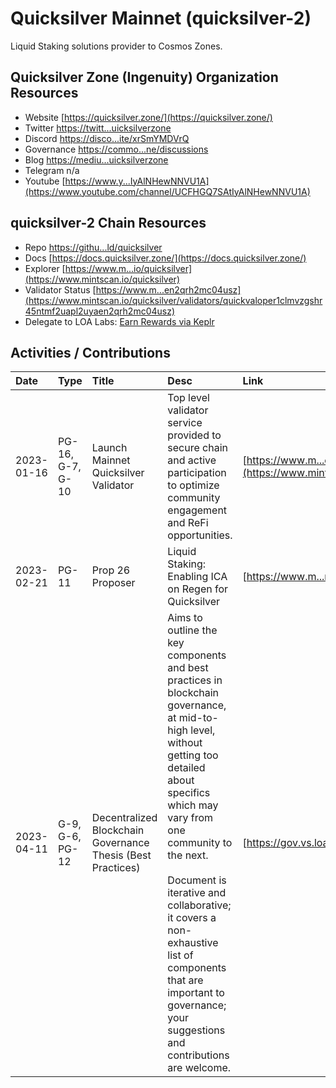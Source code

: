 # Quicksilver Mainnet (quicksilver-2)

Liquid Staking solutions provider to Cosmos Zones.  

## Quicksilver Zone (Ingenuity) Organization Resources

* Website [https://quicksilver.zone/](https://quicksilver.zone/)
* Twitter [https://twitt...uicksilverzone](https://twitter.com/quicksilverzone)
* Discord [https://disco...ite/xrSmYMDVrQ](https://discord.com/invite/xrSmYMDVrQ)
* Governance [https://commo...ne/discussions](https://commonwealth.im/quicksilver-zone/discussions)
* Blog [https://mediu...uicksilverzone](https://medium.com/quicksilverzone)
* Telegram n/a
* Youtube [https://www.y...IyAlNHewNNVU1A](https://www.youtube.com/channel/UCFHGQ7SAtIyAlNHewNNVU1A)

## quicksilver-2 Chain Resources

* Repo [https://githu...ld/quicksilver](https://github.com/ingenuity-build/quicksilver)
* Docs [https://docs.quicksilver.zone/](https://docs.quicksilver.zone/)
* Explorer [https://www.m...io/quicksilver](https://www.mintscan.io/quicksilver)
* Validator Status [https://www.m...en2qrh2mc04usz](https://www.mintscan.io/quicksilver/validators/quickvaloper1clmvzgshr45ntmf2uapl2uyaen2qrh2mc04usz)
* Delegate to LOA Labs: [Earn Rewards via Keplr](https://wallet.keplr.app/chains/quicksilver?modal=validator&chain=quicksilver-2&validator_address=quickvaloper1clmvzgshr45ntmf2uapl2uyaen2qrh2mc04usz&referral=true)

## Activities / Contributions
| Date | Type | Title | Desc | Link |
| :----------- | :---- | :------------ | :-------------------------------- | :---- |
| 2023-01-16 | PG-16, G-7, G-10 | Launch Mainnet Quicksilver Validator | Top level validator service provided to secure chain and active participation to optimize community engagement and ReFi opportunities. | [https://www.m...en2qrh2mc04usz](https://www.mintscan.io/quicksilver/validators/quickvaloper1clmvzgshr45ntmf2uapl2uyaen2qrh2mc04usz) |
| 2023-02-21 | PG-11 | Prop 26 Proposer | Liquid Staking: Enabling ICA on Regen for Quicksilver | [https://www.m...n/proposals/26](https://www.mintscan.io/regen/proposals/26) |
| 2023-04-11 | G-9, G-6, PG-12 | Decentralized Blockchain Governance Thesis (Best Practices) | Aims to outline the key components and best practices in blockchain governance, at mid-to-high level, without getting too detailed about specifics which may vary from one community to the next.<br><br>Document is iterative and collaborative; it covers a non-exhaustive list of components that are important to governance; your suggestions and contributions are welcome. | [https://gov.vs.loalabs.io/](https://gov.vs.loalabs.io/) |
